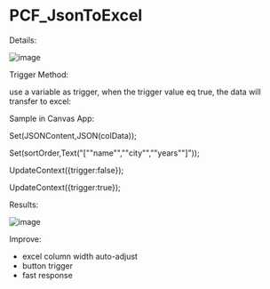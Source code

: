 # PCF_JsonToExcel

Details:

![image](https://github.com/Wnsrich/PCF_JsonToExcel/assets/103210745/e6849bfe-1d63-4969-9e86-2285e30fcdfe)



Trigger Method: 

  use a variable as trigger, when the trigger value eq true, the data will transfer to excel:

Sample in Canvas App:

  Set(JSONContent,JSON(colData));
  
  Set(sortOrder,Text("[""name"",""city"",""years""]"));
  
  UpdateContext({trigger:false});
  
  UpdateContext({trigger:true});
  

Results:

![image](https://github.com/Wnsrich/PCF_JsonToExcel/assets/103210745/6bcc0945-1501-4740-9e5b-cb6ad1118a63)



Improve:
 - excel column width auto-adjust
 - button trigger
 - fast response

